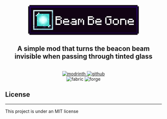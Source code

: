 <div style="text-align: center;">
<img src="brand.png"  alt="AxoAmigos Logo">
<h2>
<b>A simple mod that turns the beacon beam invisible when passing through tinted glass</b>
</h2>
<br>
<a href="">
<img alt="modrinth" height="56" src="https://cdn.jsdelivr.net/npm/@intergrav/devins-badges@3/assets/cozy/available/modrinth_vector.svg">
</a>
<a href="https://github.com/RamGemes/BeamBeGone">
<img alt="github" height="56" src="https://cdn.jsdelivr.net/npm/@intergrav/devins-badges@3/assets/cozy/available/github_vector.svg">
</a>
<br>
<img alt="fabric" height="40" src="https://cdn.jsdelivr.net/npm/@intergrav/devins-badges@3/assets/compact/supported/fabric_vector.svg">
<img alt="forge" height="40" src="https://cdn.jsdelivr.net/npm/@intergrav/devins-badges@3/assets/compact/unsupported/forge_vector.svg">

</div>

## License

---
This project is under an MIT license